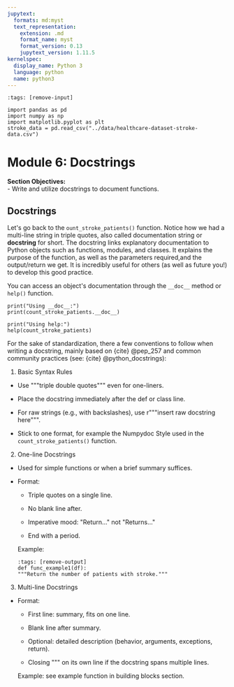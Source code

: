 ```yaml
---
jupytext:
  formats: md:myst
  text_representation:
    extension: .md
    format_name: myst
    format_version: 0.13
    jupytext_version: 1.11.5
kernelspec:
  display_name: Python 3
  language: python
  name: python3
---
```

```{code-cell} python
:tags: [remove-input]

import pandas as pd
import numpy as np
import matplotlib.pyplot as plt
stroke_data = pd.read_csv("../data/healthcare-dataset-stroke-data.csv")
```
# Module 6: Docstrings

<div class="alert alert-block alert-success">
<b>Section Objectives:</b><br> 
- Write and utilize docstrings to document functions.<br> 
</div>



## Docstrings

Let's go back to the `ount_stroke_patients()` function. Notice how we had a multi-line string in triple quotes, also called documentation string or **docstring** for short. The docstring links explanatory documentation to Python objects such as functions, modules, and classes. It explains the purpose of the function, as well as the parameters required,and the output/return we get. 
It is incredibly useful for others (as well as future you!) to develop this good practice. 

You can access an object's documentation through the `__doc__` method or `help()` function.


```{code-cell} python
print("Using __doc__:")
print(count_stroke_patients.__doc__)

print("Using help:")
help(count_stroke_patients)
```

For the sake of standardization, there a few conventions to follow when writing a docstring, mainly based on {cite} @pep_257  and common community practices (see: {cite} @python_docstrings):


1) Basic Syntax Rules
- Use """triple double quotes""" even for one-liners.

- Place the docstring immediately after the def or class line.

- For raw strings (e.g., with backslashes), use r"""insert raw docstring here""".
- Stick to one format, for example the Numpydoc Style used in the `count_stroke_patients()` function.

2) One-line Docstrings
- Used for simple functions or when a brief summary suffices.

- Format:

    - Triple quotes on a single line.

    - No blank line after.

    - Imperative mood: "Return..." not "Returns..."

    - End with a period.

    Example:
    ```{code-cell} python
    :tags: [remove-output]
    def func_example1(df):
    """Return the number of patients with stroke."""
    ```

3) Multi-line Docstrings

- Format:

    - First line: summary, fits on one line.

    - Blank line after summary.

    - Optional: detailed description (behavior, arguments, exceptions, return).

    - Closing """ on its own line if the docstring spans multiple lines.

    Example: see example function in building blocks section.

